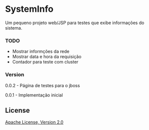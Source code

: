 # SystemInfo
Um pequeno projeto web/JSP para testes que exibe informações do sistema.

### TODO

  - Mostrar informções da rede
  - Mostrar data e hora da requisição
  - Contador para teste com cluster

### Version
0.0.2 - Página de testes para o jboss

0.0.1 - Implementação inicial

License
----
[Apache License, Version 2.0](http://www.apache.org/licenses/LICENSE-2.0.html)